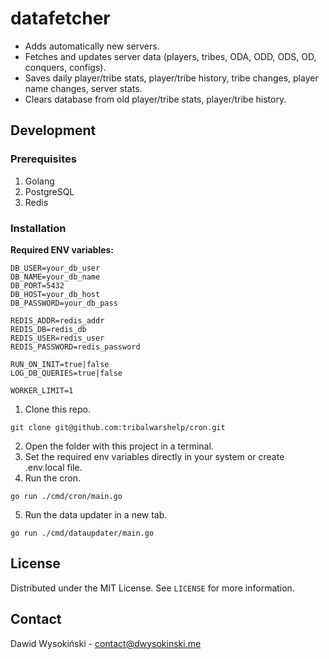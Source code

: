 # datafetcher

- Adds automatically new servers.
- Fetches and updates server data (players, tribes, ODA, ODD, ODS, OD, conquers, configs).
- Saves daily player/tribe stats, player/tribe history, tribe changes, player name changes, server stats.
- Clears database from old player/tribe stats, player/tribe history.

## Development

### Prerequisites

1. Golang
2. PostgreSQL
3. Redis

### Installation
**Required ENV variables:**

```
DB_USER=your_db_user
DB_NAME=your_db_name
DB_PORT=5432
DB_HOST=your_db_host
DB_PASSWORD=your_db_pass

REDIS_ADDR=redis_addr
REDIS_DB=redis_db
REDIS_USER=redis_user
REDIS_PASSWORD=redis_password

RUN_ON_INIT=true|false
LOG_DB_QUERIES=true|false

WORKER_LIMIT=1
```

1. Clone this repo.
```
git clone git@github.com:tribalwarshelp/cron.git
```
2. Open the folder with this project in a terminal.
3. Set the required env variables directly in your system or create .env.local file.
4. Run the cron.
```
go run ./cmd/cron/main.go
```
5. Run the data updater in a new tab.
```
go run ./cmd/dataupdater/main.go
```

## License

Distributed under the MIT License. See ``LICENSE`` for more information.

## Contact

Dawid Wysokiński - [contact@dwysokinski.me](mailto:contact@dwysokinski.me)
